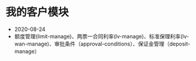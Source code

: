 # 我的客户模块
+ 2020-08-24
+ 额度管理(limit-manage)、两票一合同利率(lv-manage)、标准保理利率(lv-wan-manage)、审批条件（approval-conditions）、保证金管理（deposit-manage）
